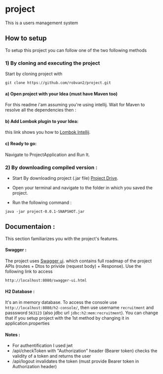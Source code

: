 # project
This is a users management system

## How to setup
  To setup this project you can follow one of the two following methods
  
### 1) By cloning and executing the project

Start by cloning project with
```
git clone https://github.com/robvan2/project.git
```

#### a) Open project with your Idea (must have Maven too)
For this readme i'am assuming you're using intellij. Wait for Maven to resolve all the dependencies then :

#### b) Add Lombok plugin to your Idea:
this link shows you how to [Lombok Intellij](https://projectlombok.org/setup/intellij).

#### c) Ready to go:
Navigate to ProjectApplication and Run It.

### 2) By downloading compiled version :

- Start By downloading project (.jar file) [Project Drive](https://drive.google.com/file/d/1K1WzQ3jJUUZrGm1PVxHFbiXPVAS_m-FR/view?usp=sharing).

- Open your terminal and navigate to the folder in which you saved the project.

- Run the following command :
```
java -jar project-0.0.1-SNAPSHOT.jar
```

## Documentaion :
  This section familiarizes you with the project's features.
  
#### Swagger :
The project uses [Swagger ui](https://swagger.io/tools/swagger-ui/). which contains full roadmap of the project APIs (routes + Dtos to privide (request body) + Response).
Use the following link to access 
```
http://localhost:8080/swagger-ui.html
```

#### H2 Database :
It's an in memory database. To access the console use `http://localhost:8080/h2-console/`,
then use username `recruitment` and passsword `563123` (also jdbc url `jdbc:h2:mem:recruitment`).
You can change that if you setup project with the 1st method by changing it in application.properties

#### Notes :
- For authentification I used jwt 
- /api/checkToken with "Authorization" header (Bearer token) checks the validity of a token and returns the user
- /api/logout invalidates the token (must provide Bearer token in Authorization header)
